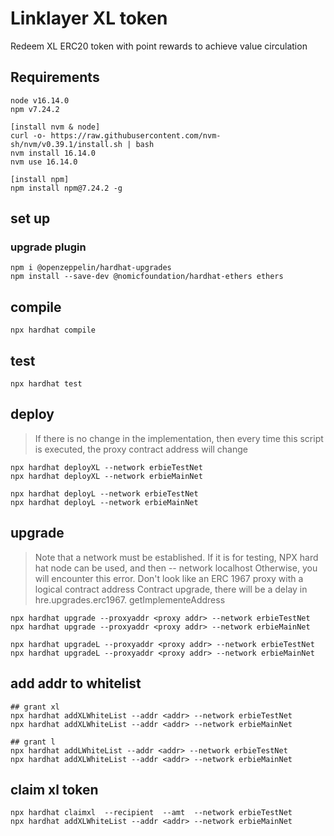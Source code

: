 # Linklayer XL token
Redeem XL ERC20 token with point rewards to achieve value circulation


## Requirements
```shell
node v16.14.0
npm v7.24.2

[install nvm & node]
curl -o- https://raw.githubusercontent.com/nvm-sh/nvm/v0.39.1/install.sh | bash
nvm install 16.14.0
nvm use 16.14.0

[install npm]
npm install npm@7.24.2 -g
```

## set up

### upgrade plugin
```shell
npm i @openzeppelin/hardhat-upgrades
npm install --save-dev @nomicfoundation/hardhat-ethers ethers
```

## compile 
```shell
npx hardhat compile
```

## test
```shell
npx hardhat test
```

## deploy
> If there is no change in the implementation, then every time this script is executed, the proxy contract address will change
```shell
npx hardhat deployXL --network erbieTestNet
npx hardhat deployXL --network erbieMainNet
```
```shell
npx hardhat deployL --network erbieTestNet
npx hardhat deployL --network erbieMainNet
```

## upgrade
> Note that a network must be established. If it is for testing, NPX hard hat node can be used, and then -- network localhost
> Otherwise, you will encounter this error. Don't look like an ERC 1967 proxy with a logical contract address
> Contract upgrade, there will be a delay in hre.upgrades.erc1967. getImplementeAddress
```shell
npx hardhat upgrade --proxyaddr <proxy addr> --network erbieTestNet
npx hardhat upgrade --proxyaddr <proxy addr> --network erbieMainNet

npx hardhat upgradeL --proxyaddr <proxy addr> --network erbieTestNet
npx hardhat upgradeL --proxyaddr <proxy addr> --network erbieMainNet
```

## add addr to whitelist
```shell
## grant xl 
npx hardhat addXLWhiteList --addr <addr> --network erbieTestNet
npx hardhat addXLWhiteList --addr <addr> --network erbieMainNet

## grant l
npx hardhat addLWhiteList --addr <addr> --network erbieTestNet
npx hardhat addXLWhiteList --addr <addr> --network erbieMainNet
```

## claim xl token 
```shell
npx hardhat claimxl  --recipient  --amt  --network erbieTestNet
npx hardhat addXLWhiteList --addr <addr> --network erbieMainNet